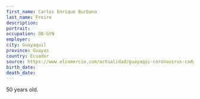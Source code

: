 ```yaml
---
first_name: Carlos Enrique Burbano
last_name: Freire
description: 
portrait: 
occupation: OB-GYN
employer: 
city: Guayaquil
province: Guayas
country: Ecuador
source: https://www.elcomercio.com/actualidad/guayaqui-coronavirus-cadaver-doctor-desaparecido.html
birth_date: 
death_date: 
---
```


50 years old.